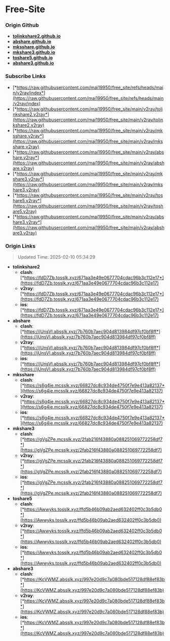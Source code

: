 # Free-Site

### Origin Github

- [**tolinkshare2.github.io**](https://github.com/tolinkshare2/tolinkshare2.github.io)
- [**abshare.github.io**](https://github.com/abshare/abshare.github.io)
- [**mksshare.github.io**](https://github.com/mksshare/mksshare.github.io)
- [**mkshare3.github.io**](https://github.com/mkshare3/mkshare3.github.io)
- [**toshare5.github.io**](https://github.com/toshare5/toshare5.github.io)
- [**abshare3.github.io**](https://github.com/abshare3/abshare3.github.io)

### Subscribe Links

- [*https://raw.githubusercontent.com/mai19950/free_site/refs/heads/main/v2ray/index*](https://raw.githubusercontent.com/mai19950/free_site/refs/heads/main/v2ray/index)
- [*https://raw.githubusercontent.com/mai19950/free_site/main/v2ray/tolinkshare2.v2ray*](https://raw.githubusercontent.com/mai19950/free_site/main/v2ray/tolinkshare2.v2ray)
- [*https://raw.githubusercontent.com/mai19950/free_site/main/v2ray/mksshare.v2ray*](https://raw.githubusercontent.com/mai19950/free_site/main/v2ray/mksshare.v2ray)
- [*https://raw.githubusercontent.com/mai19950/free_site/main/v2ray/abshare.v2ray*](https://raw.githubusercontent.com/mai19950/free_site/main/v2ray/abshare.v2ray)
- [*https://raw.githubusercontent.com/mai19950/free_site/main/v2ray/mkshare3.v2ray*](https://raw.githubusercontent.com/mai19950/free_site/main/v2ray/mkshare3.v2ray)
- [*https://raw.githubusercontent.com/mai19950/free_site/main/v2ray/toshare5.v2ray*](https://raw.githubusercontent.com/mai19950/free_site/main/v2ray/toshare5.v2ray)
- [*https://raw.githubusercontent.com/mai19950/free_site/main/v2ray/abshare3.v2ray*](https://raw.githubusercontent.com/mai19950/free_site/main/v2ray/abshare3.v2ray)

### Origin Links

> Updated Time: 2025-02-10 05:34:29

- **tolinkshare2**
  - **clash**: [*https://fdD7Zb.tosslk.xyz/671aa3e49e0677704cdac96b3c112e17*](https://fdD7Zb.tosslk.xyz/671aa3e49e0677704cdac96b3c112e17)
  - **v2ray**: [*https://fdD7Zb.tosslk.xyz/671aa3e49e0677704cdac96b3c112e17*](https://fdD7Zb.tosslk.xyz/671aa3e49e0677704cdac96b3c112e17)
  - **ios**: [*https://fdD7Zb.tosslk.xyz/671aa3e49e0677704cdac96b3c112e17*](https://fdD7Zb.tosslk.xyz/671aa3e49e0677704cdac96b3c112e17)
- **abshare**
  - **clash**: [*https://jUnsVI.absslk.xyz/7b760b7aec904d813984df97cf0bf8ff*](https://jUnsVI.absslk.xyz/7b760b7aec904d813984df97cf0bf8ff)
  - **v2ray**: [*https://jUnsVI.absslk.xyz/7b760b7aec904d813984df97cf0bf8ff*](https://jUnsVI.absslk.xyz/7b760b7aec904d813984df97cf0bf8ff)
  - **ios**: [*https://jUnsVI.absslk.xyz/7b760b7aec904d813984df97cf0bf8ff*](https://jUnsVI.absslk.xyz/7b760b7aec904d813984df97cf0bf8ff)
- **mksshare**
  - **clash**: [*https://s6g4ie.mcsslk.xyz/66827dc8c934de4750f7e9e413a82137*](https://s6g4ie.mcsslk.xyz/66827dc8c934de4750f7e9e413a82137)
  - **v2ray**: [*https://s6g4ie.mcsslk.xyz/66827dc8c934de4750f7e9e413a82137*](https://s6g4ie.mcsslk.xyz/66827dc8c934de4750f7e9e413a82137)
  - **ios**: [*https://s6g4ie.mcsslk.xyz/66827dc8c934de4750f7e9e413a82137*](https://s6g4ie.mcsslk.xyz/66827dc8c934de4750f7e9e413a82137)
- **mkshare3**
  - **clash**: [*https://gVgZPe.mcsslk.xyz/2fab216f43880a088251069772258df7*](https://gVgZPe.mcsslk.xyz/2fab216f43880a088251069772258df7)
  - **v2ray**: [*https://gVgZPe.mcsslk.xyz/2fab216f43880a088251069772258df7*](https://gVgZPe.mcsslk.xyz/2fab216f43880a088251069772258df7)
  - **ios**: [*https://gVgZPe.mcsslk.xyz/2fab216f43880a088251069772258df7*](https://gVgZPe.mcsslk.xyz/2fab216f43880a088251069772258df7)
- **toshare5**
  - **clash**: [*https://Awwyks.tosslk.xyz/ffd5b46b09ab2aed632402ff0c3b5db0*](https://Awwyks.tosslk.xyz/ffd5b46b09ab2aed632402ff0c3b5db0)
  - **v2ray**: [*https://Awwyks.tosslk.xyz/ffd5b46b09ab2aed632402ff0c3b5db0*](https://Awwyks.tosslk.xyz/ffd5b46b09ab2aed632402ff0c3b5db0)
  - **ios**: [*https://Awwyks.tosslk.xyz/ffd5b46b09ab2aed632402ff0c3b5db0*](https://Awwyks.tosslk.xyz/ffd5b46b09ab2aed632402ff0c3b5db0)
- **abshare3**
  - **clash**: [*https://KcVWMZ.absslk.xyz/997e20d9c7a080bde517128df88ef83b*](https://KcVWMZ.absslk.xyz/997e20d9c7a080bde517128df88ef83b)
  - **v2ray**: [*https://KcVWMZ.absslk.xyz/997e20d9c7a080bde517128df88ef83b*](https://KcVWMZ.absslk.xyz/997e20d9c7a080bde517128df88ef83b)
  - **ios**: [*https://KcVWMZ.absslk.xyz/997e20d9c7a080bde517128df88ef83b*](https://KcVWMZ.absslk.xyz/997e20d9c7a080bde517128df88ef83b)
